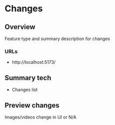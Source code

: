 # Changes

## Overview

Feature type and summary description for changes

### URLs

- http://localhost:5173/

## Summary tech

- Changes list


## Preview changes

Images/videos change in UI or N/A
